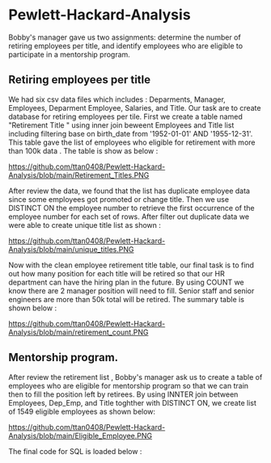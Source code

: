 # Pewlett-Hackard-Analysis

Bobby's manager gave us two assignments: determine the number of retiring employees per title, and identify employees who are eligible to participate in a mentorship program. 

## Retiring employees per title
We had six csv data files which includes : Deparments, Manager, Employees, Deparment Employee, Salaries, and Title. Our task are to create database for retiring employees per tile. First we create a table named "Retirement Title " using inner join beweent Employees and Title list including filtering base on birth_date from '1952-01-01' AND '1955-12-31'. This table gave the list of employees who eligible for retirement with more than 100k data . The table is show as below :

https://github.com/ttan0408/Pewlett-Hackard-Analysis/blob/main/Retirement_Titles.PNG

After review the data, we found that the list has duplicate employee data since some employees got promoted or change title. Then we use DISTINCT ON the employee number to retrieve the first occurrence of the employee number for each set of rows. After filter out duplicate data we were able to create unique title list as shown :

https://github.com/ttan0408/Pewlett-Hackard-Analysis/blob/main/unique_titles.PNG

Now with the clean employee retirement title table, our final task is to find out how many position for each title will be retired so that our HR department can have the hiring plan in the future. By using COUNT we know there are 2 manager position will need to fill. Senior staff and senior engineers are  more than 50k total will be retired. The summary table is shown below :

https://github.com/ttan0408/Pewlett-Hackard-Analysis/blob/main/retirement_count.PNG

## Mentorship program.
After review the retirement list , Bobby's manager ask us to create a table of employees who are eligible for mentorship program so that we can train then to fill the position left by retirees. By using INNTER join between Employees, Dep_Emp, and Title toghther with DISTINCT ON, we create list of 1549 eligible employees as shown below:

https://github.com/ttan0408/Pewlett-Hackard-Analysis/blob/main/Eligible_Employee.PNG

The final code for SQL is loaded below :






